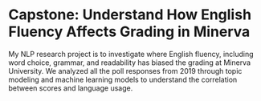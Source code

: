# Capstone:  Understand How English Fluency Affects Grading in Minerva

My NLP research project is to investigate where English fluency, including word choice, grammar, and readability has biased the grading at Minerva University. We analyzed all the poll responses from 2019 through topic modeling and machine learning models to understand the correlation between scores and language usage.

